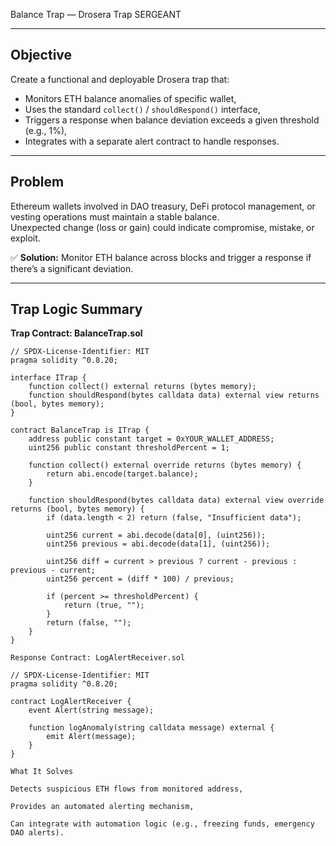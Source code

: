 Balance Trap — Drosera Trap SERGEANT

---

## Objective

Create a functional and deployable Drosera trap that:

- Monitors ETH balance anomalies of specific wallet,
- Uses the standard `collect()` / `shouldRespond()` interface,
- Triggers a response when balance deviation exceeds a given threshold (e.g., 1%),
- Integrates with a separate alert contract to handle responses.

---

## Problem

Ethereum wallets involved in DAO treasury, DeFi protocol management, or vesting operations must maintain a stable balance.  
Unexpected change (loss or gain) could indicate compromise, mistake, or exploit.  

✅ **Solution:** Monitor ETH balance across blocks and trigger a response if there’s a significant deviation.

---

## Trap Logic Summary

**Trap Contract: BalanceTrap.sol**

```solidity
// SPDX-License-Identifier: MIT
pragma solidity ^0.8.20;

interface ITrap {
    function collect() external returns (bytes memory);
    function shouldRespond(bytes calldata data) external view returns (bool, bytes memory);
}

contract BalanceTrap is ITrap {
    address public constant target = 0xYOUR_WALLET_ADDRESS; 
    uint256 public constant thresholdPercent = 1;

    function collect() external override returns (bytes memory) {
        return abi.encode(target.balance);
    }

    function shouldRespond(bytes calldata data) external view override returns (bool, bytes memory) {
        if (data.length < 2) return (false, "Insufficient data");

        uint256 current = abi.decode(data[0], (uint256));
        uint256 previous = abi.decode(data[1], (uint256));

        uint256 diff = current > previous ? current - previous : previous - current;
        uint256 percent = (diff * 100) / previous;

        if (percent >= thresholdPercent) {
            return (true, "");
        }
        return (false, "");
    }
}

Response Contract: LogAlertReceiver.sol

// SPDX-License-Identifier: MIT
pragma solidity ^0.8.20;

contract LogAlertReceiver {
    event Alert(string message);

    function logAnomaly(string calldata message) external {
        emit Alert(message);
    }
}

What It Solves

Detects suspicious ETH flows from monitored address,

Provides an automated alerting mechanism,

Can integrate with automation logic (e.g., freezing funds, emergency DAO alerts).
